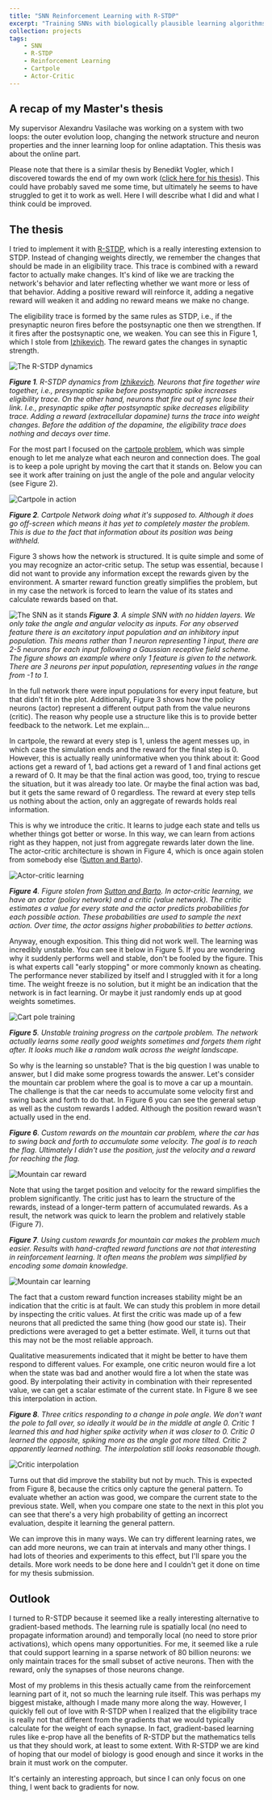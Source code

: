 ```yaml
---
title: "SNN Reinforcement Learning with R-STDP"
excerpt: "Training SNNs with biologically plausible learning algorithms on Reinforcement Learning problems. [Learn more](/projects/01_cartpole/)<br/><img src='/images/projects/cartpole.gif'>"
collection: projects
tags: 
    - SNN
    - R-STDP
    - Reinforcement Learning
    - Cartpole
    - Actor-Critic
---
```


## A recap of my Master's thesis

My supervisor Alexandru Vasilache was working on a system with two loops: the outer evolution loop, changing the network structure and neuron properties and the inner learning loop for online adaptation. This thesis was about the online part. 

Please note that there is a similar thesis by Benedikt Vogler, which I discovered towards the end of my own work ([click here for his thesis](https://benediktsvogler.com/downloads/Training%20of%20Spiking%20Neural%20Networks%20with%20Reinforcement%20Learning.pdf)). This could have probably saved me some time, but ultimately he seems to have struggled to get it to work as well. Here I will describe what I did and what I think could be improved.

## The thesis

I tried to implement it with [R-STDP](https://academic.oup.com/cercor/article-abstract/17/10/2443/314939), which is a really interesting extension to STDP. Instead of changing weights directly, we remember the changes that should be made in an eligibility trace. This trace is combined with a reward factor to actually make changes. It's kind of like we are tracking the network's behavior and later reflecting whether we want more or less of that behavior. Adding a positive reward will reinforce it, adding a negative reward will weaken it and adding no reward means we make no change.

The eligibility trace is formed by the same rules as STDP, i.e., if the presynaptic neuron fires before the postsynaptic one then we strengthen. If it fires after the postsynaptic one, we weaken. You can see this in Figure 1, which I stole from [Izhikevich](https://academic.oup.com/cercor/article-abstract/17/10/2443/314939). The reward gates the changes in synaptic strength.

![The R-STDP dynamics](/images/projects/fig_traces.jpg)

*__Figure 1__. R-STDP dynamics from [Izhikevich](https://academic.oup.com/cercor/article-abstract/17/10/2443/314939). Neurons that fire together wire together, i.e., presynaptic spike before postsynaptic spike increases eligibility trace. On the other hand, neurons that fire out of sync lose their link. I.e., presynaptic spike after postsynaptic spike decreases eligibility trace. Adding a reward (extracellular dopamine) turns the trace into weight changes. Before the addition of the dopamine, the eligibility trace does nothing and decays over time.*

For the most part I focused on the [cartpole problem](https://gymnasium.farama.org/environments/classic_control/cart_pole/), which was simple enough to let me analyze what each neuron and connection does. The goal is to keep a pole upright by moving the cart that it stands on. Below you can see it work after training on just the angle of the pole and angular velocity (see Figure 2).

![Cartpole in action](/images/projects/cartpole.gif)

*__Figure 2__. Cartpole Network doing what it's supposed to. Although it does go off-screen which means it has yet to completely master the problem. This is due to the fact that information about its position was being withheld.*

Figure 3 shows how the network is structured. It is quite simple and some of you may recognize an actor-critic setup. The setup was essential, because I did not want to provide any information except the rewards given by the environment. A smarter reward function greatly simplifies the problem, but in my case the network is forced to learn the value of its states and calculate rewards based on that.

![The SNN as it stands](/images/projects/network_structure.png)
*__Figure 3__. A simple SNN with no hidden layers. We only take the angle and angular velocity as inputs. For any observed feature there is an excitatory input population and an inhibitory input population. This means rather than 1 neuron representing 1 input, there are 2-5 neurons for each input following a Gaussian receptive field scheme. The figure shows an example where only 1 feature is given to the network. There are 3 neurons per input population, representing values in the range from -1 to 1.*

In the full network there were input populations for every input feature, but that didn't fit in the plot. Additionally, Figure 3 shows how the policy neurons (actor) represent a different output path from the value neurons (critic). The reason why people use a structure like this is to provide better feedback to the network. Let me explain...

In cartpole, the reward at every step is 1, unless the agent messes up, in which case the simulation ends and the reward for the final step is 0. However, this is actually really uninformative when you think about it: Good actions get a reward of 1, bad actions get a reward of 1 and final actions get a reward of 0. It may be that the final action was good, too, trying to rescue the situation, but it was already too late. Or maybe the final action was bad, but it gets the same reward of 0 regardless. The reward at every step tells us nothing about the action, only an aggregate of rewards holds real information.

This is why we introduce the critic. It learns to judge each state and tells us whether things got better or worse. In this way, we can learn from actions right as they happen, not just from aggregate rewards later down the line. The actor-critic architecture is shown in Figure 4, which is once again stolen from somebody else ([Sutton and Barto](https://web.stanford.edu/class/psych209/Readings/SuttonBartoIPRLBook2ndEd.pdf)).

![Actor-critic learning](/images/projects/fig_actor-critic_architecture.jpg)

*__Figure 4__. Figure stolen from [Sutton and Barto](https://web.stanford.edu/class/psych209/Readings/SuttonBartoIPRLBook2ndEd.pdf). In actor-critic learning, we have an actor (policy network) and a critic (value network). The critic estimates a value for every state and the actor predicts probabilities for each possible action. These probabilities are used to sample the next action. Over time, the actor assigns higher probabilities to better actions.*

Anyway, enough exposition. This thing did not work well. The learning was incredibly unstable. You can see it below in Figure 5. If you are wondering why it suddenly performs well and stable, don't be fooled by the figure. This is what experts call "early stopping" or more commonly known as cheating. The performance never stabilized by itself and I struggled with it for a long time. The weight freeze is no solution, but it might be an indication that the network is in fact learning. Or maybe it just randomly ends up at good weights sometimes.

![Cart pole training](/images/projects/unstable_training.png)

*__Figure 5__. Unstable training progress on the cartpole problem. The network actually learns some really good weights sometimes and forgets them right after. It looks much like a random walk across the weight landscape.*

So why is the learning so unstable? That is the big question I was unable to answer, but I did make some progress towards the answer. Let's consider the mountain car problem where the goal is to move a car up a mountain. The challenge is that the car needs to accumulate some velocity first and swing back and forth to do that. In Figure 6 you can see the general setup as well as the custom rewards I added. Although the position reward wasn't actually used in the end.

*__Figure 6__. Custom rewards on the mountain car problem, where the car has to swing back and forth to accumulate some velocity. The goal is to reach the flag. Ultimately I didn't use the position, just the velocity and a reward for reaching the flag.*

![Mountain car reward](/images/projects/mountain_car_reward.png)

Note that using the target position and velocity for the reward simplifies the problem significantly. The critic just has to learn the structure of the rewards, instead of a longer-term pattern of accumulated rewards. As a result, the network was quick to learn the problem and relatively stable (Figure 7).

*__Figure 7__. Using custom rewards for mountain car makes the problem much easier. Results with hand-crafted reward functions are not that interesting in reinforcement learning. It often means the problem was simplified by encoding some domain knowledge.*

![Mountain car learning](/images/projects/mountain_car_learning.png)

The fact that a custom reward function increases stability might be an indication that the critic is at fault. We can study this problem in more detail by inspecting the critic values. At first the critic was made up of a few neurons that all predicted the same thing (how good our state is). Their predictions were averaged to get a better estimate. Well, it turns out that this may not be the most reliable approach.

Qualitative measurements indicated that it might be better to have them respond to different values. For example, one critic neuron would fire a lot when the state was bad and another would fire a lot when the state was good. By interpolating their activity in combination with their represented value, we can get a scalar estimate of the current state. In Figure 8 we see this interpolation in action.

*__Figure 8__. Three critics responding to a change in pole angle. We don't want the pole to fall over, so ideally it would be in the middle at angle 0. Critic 1 learned this and had higher spike activity when it was closer to 0. Critic 0 learned the opposite, spiking more as the angle got more tilted. Critic 2 apparently learned nothing. The interpolation still looks reasonable though.*

![Critic interpolation](/images/projects/critic_interpolation.png)

Turns out that did improve the stability but not by much. This is expected from Figure 8, because the critics only capture the general pattern. To evaluate whether an action was good, we compare the current state to the previous state. Well, when you compare one state to the next in this plot you can see that there's a very high probability of getting an incorrect evaluation, despite it learning the general pattern.

We can improve this in many ways. We can try different learning rates, we can add more neurons, we can train at intervals and many other things. I had lots of theories and experiments to this effect, but I'll spare you the details. More work needs to be done here and I couldn't get it done on time for my thesis submission. 

## Outlook
I turned to R-STDP because it seemed like a really interesting alternative to gradient-based methods. The learning rule is spatially local (no need to propagate information around) and temporally local (no need to store prior activations), which opens many opportunities. For me, it seemed like a rule that could support learning in a sparse network of 80 billion neurons: we only maintain traces for the small subset of active neurons. Then with the reward, only the synapses of those neurons change. 

Most of my problems in this thesis actually came from the reinforcement learning part of it, not so much the learning rule itself. This was perhaps my biggest mistake, although I made many more along the way. However, I quickly fell out of love with R-STDP when I realized that the eligibility trace is really not that different from the gradients that we would typically calculate for the weight of each synapse. In fact, gradient-based learning rules like e-prop have all the benefits of R-STDP but the mathematics tells us that they should work, at least to some extent. With R-STDP we are kind of hoping that our model of biology is good enough and since it works in the brain it must work on the computer. 

It's certainly an interesting approach, but since I can only focus on one thing, I went back to gradients for now. 
